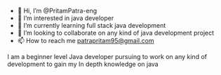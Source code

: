 - 👋 Hi, I’m @PritamPatra-eng
- 👀 I’m interested in java developer
- 🌱 I’m currently learning full stack java development
- 💞️ I’m looking to collaborate on any kind of java development project 
- 📫 How to reach me patrapritam95@gmail.com

I am a beginner level Java developer pursuing to work on any kind of development to gain 
my In depth knowledge on java
